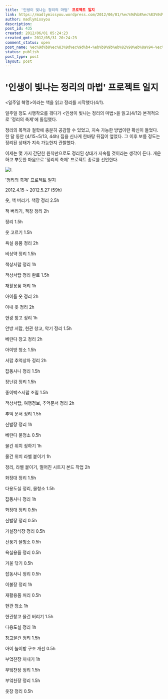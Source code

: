 ```yaml
---
title: '인생이 빛나는 정리의 마법' 프로젝트 일지
link: https://madlymissyou.wordpress.com/2012/06/01/%ec%9d%b8%ec%83%9d%ec%9d%b4-%eb%b9%9b%eb%82%98%eb%8a%94-%ec%a0%95%eb%a6%ac%ec%9d%98-%eb%a7%88%eb%b2%95-%ed%94%84%eb%a1%9c%ec%a0%9d%ed%8a%b8-%ec%9d%bc%ec%a7%80/
author: madlymissyou
description: 
post_id: 435
created: 2012/06/01 05:24:23
created_gmt: 2012/05/31 20:24:23
comment_status: open
post_name: %ec%9d%b8%ec%83%9d%ec%9d%b4-%eb%b9%9b%eb%82%98%eb%8a%94-%ec%a0%95%eb%a6%ac%ec%9d%98-%eb%a7%88%eb%b2%95-%ed%94%84%eb%a1%9c%ec%a0%9d%ed%8a%b8-%ec%9d%bc%ec%a7%80
status: publish
post_type: post
layout: post
---
```


# '인생이 빛나는 정리의 마법' 프로젝트 일지

<일주일 혁명>이라는 책을 읽고 정리를 시작했다(4/1).

일주일 정도 시행착오를 겪다가 <인생이 빛나는 정리의 마법>을 읽고(4/12) 본격적으로 '정리의 축제'에 돌입했다.

정리의 목적과 철학에 충분히 공감할 수 있었고, 지속 가능한 방법이란 확신이 들었다. 한 달 동안 (4/15~5/13, 44h) 집을 신나게 한바탕 뒤집어 엎었다. 그 이후 보름 정도는 정리된 상태가 지속 가능한지 관찰했다.

이제는 몇 가지 간단한 원칙만으로도 정리된 상태가 지속될 것이라는 생각이 든다. 개운하고 뿌듯한 마음으로 '정리의 축제' 프로젝트 종료를 선언한다.

![L](http://madlymissyou.files.wordpress.com/2014/05/l.jpg)

'정리의 축제' 프로젝트 일지

2012.4.15 ~ 2012.5.27 (59h)

옷, 책 버리기. 책장 정리 2.5h

책 버리기, 책장 정리 2h

정리 1.5h

옷 고르기 1.5h

욕실 용품 정리 2h

비상약 정리 1.5h

책상서랍 정리 1h

책상서랍 정리 완료 1.5h

재활용품 처리 1h

아이들 옷 정리 2h

아내 옷 정리 2h

현광 창고 정리 1h

안방 서랍, 현관 창고, 악기 정리 1.5h

베란다 창고 정리 2h

아이방 청소 1.5h

서랍 추억상자 정리 2h

잡동사니 정리 1.5h

장난감 정리 1.5h

종이박스서랍 조립 1.5h

책상서랍, 여행정보, 추억문서 정리 2h

추억 문서 정리 1.5h

신발장 정리 1h

베란다 물청소 0.5h

물건 위치 정하기 1h

물건 위치 라벨 붙이기 1h

정리, 라벨 붙이기, 떨어진 시트지 본드 작업 2h

화장대 정리 1.5h

다용도실 정리, 물청소 1.5h

잡동사니 정리 1h

화장대 정리 0.5h

신발장 정리 0.5h

거실장식장 정리 0.5h

선풍기 물청소 0.5h

욕실용품 정리 0.5h

거울 닦기 0.5h

잡동사니 정리 0.5h

이불장 정리 1h

재활용품 처리 0.5h

현관 청소 1h

현관창고 물건 버리기 1.5h

다용도실 정리 1h

창고물건 정리 1.5h

아이 놀이방 구조 개선 0.5h

부엌찬장 꺼내기 1h

부엌찬장 정리 1.5h

부엌찬장 정리 1.5h

옷장 정리 0.5h